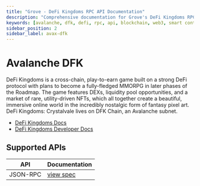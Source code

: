```yaml
---
title: "Grove - DeFi Kingdoms RPC API Documentation"
description: "Comprehensive documentation for Grove's DeFi Kingdoms RPC API, covering endpoint details and integration strategies for blockchain developers."
keywords: [avalanche, dfk, defi, rpc, api, blockchain, web3, smart contracts, grove, pocket, pokt, avax, game, gamefi]
sidebar_position: 2
sidebar_label: avax-dfk
---
```


# Avalanche DFK
DeFi Kingdoms is a cross-chain, play-to-earn game built on a strong DeFi protocol with plans to become a fully-fledged MMORPG in later phases of the Roadmap. The game features DEXs, liquidity pool opportunities, and a market of rare, utility-driven NFTs, which all together create a beautiful, immersive online world in the incredibly nostalgic form of fantasy pixel art. DeFi Kingdoms: Crystalvale lives on DFK Chain, an Avalanche subnet.

- [DeFi Kingdoms Docs](https://docs.defikingdoms.com/)
- [DeFi Kingdoms Developer Docs](https://devs.defikingdoms.com/)

## Supported APIs

| API      | Documentation                      |
| -------- | ---------------------------------- |
| JSON-RPC | [view spec](../grove-api/api-definition/definition#json-rpc-supported-methods) |
